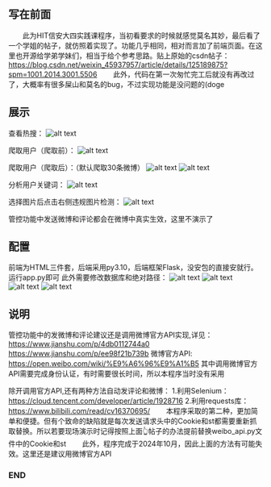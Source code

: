 ## 写在前面
&emsp;&emsp;此为HIT信安大四实践课程序，当初看要求的时候就感觉莫名其妙，最后看了一个学姐的帖子，就仿照着实现了。功能几乎相同，相对而言加了前端页面。在这里也开源给学弟学妹们，相当于给个参考思路。贴上原始的csdn帖子：https://blog.csdn.net/weixin_45937957/article/details/125189875?spm=1001.2014.3001.5506
&emsp;&emsp;此外，代码在第一次匆忙完工后就没有再改过了，大概率有很多屎山和莫名的bug，不过实现功能是没问题的(doge

## 展示
查看热搜：
![alt text](./img/image.png)

爬取用户（爬取前）：
![alt text](./img/image-1.png)

爬取用户（爬取后）：（默认爬取30条微博）
![alt text](./img/3.png)
![alt text](./img/4.png)

分析用户关键词：
![alt text](./img/5.png)

选择图片后点击右侧违规图片检测：
![alt text](./img/6.png)

管控功能中发送微博和评论都会在微博中真实生效，这里不演示了

## 配置
前端为HTML三件套，后端采用py3.10，后端框架Flask，没安包的直接安就行。
运行app.py即可
此外需要修改数据库和绝对路径：
![alt text](./img/7.png)
![alt text](./img/8.png)
![alt text](./img/9.png)
![alt text](./img/10.png)

## 说明
管控功能中的发微博和评论建议还是调用微博官方API实现,详见：
https://www.jianshu.com/p/4db0112744a0
https://www.jianshu.com/p/ee98f21b739b
微博官方API:
https://open.weibo.com/wiki/%E9%A6%96%E9%A1%B5
其中调用微博官方API需要完成身份认证，有时需要很长时间，所以本程序当时没有采用

除开调用官方API,还有两种方法自动发评论和微博：
1.利用Selenium：https://cloud.tencent.com/developer/article/1928716
2.利用requests库：https://www.bilibili.com/read/cv16370695/
&emsp;&emsp;本程序采取的第二种，更加简单和便捷。但有个致命的缺陷就是每次发送请求头中的Cookie和st都需要重新抓取替换。所以若要现场演示时记得按照上面👆帖子的办法提前替换weibo_api.py文件中的Cookie和st
&emsp;&emsp;此外，程序完成于2024年10月，因此上面的方法有可能失效。这里还是建议用微博官方API

### END